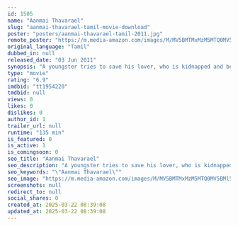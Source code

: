 ```yaml
---
id: 1505
name: "Aanmai Thavarael"
slug: "aanmai-thavarael-tamil-movie-download"
poster: "posters/aanmai-thavarael-tamil-2011.jpg"
remote_poster: "https://m.media-amazon.com/images/M/MV5BMTMxMzM5MTQ0MV5BMl5BanBnXkFtZTcwOTMxNTMxNg@@._V1_SX300.jpg"
original_language: "Tamil"
dubbed_in: null
released_date: "03 Jun 2011"
synopsis: "A youngster tries to save his lover, who is kidnapped and being forced in to slave trade."
type: "movie"
rating: "6.9"
imdbid: "tt1954220"
tmdbid: null
views: 0
likes: 0
dislikes: 0
author_id: 1
trailer_url: null
runtime: "135 min"
is_featured: 0
is_active: 1
is_comingsoon: 0
seo_title: "Aanmai Thavarael"
seo_description: "A youngster tries to save his lover, who is kidnapped and being forced in to slave trade."
seo_keywords: "\"Aanmai Thavarael\""
seo_image: "https://m.media-amazon.com/images/M/MV5BMTMxMzM5MTQ0MV5BMl5BanBnXkFtZTcwOTMxNTMxNg@@._V1_SX300.jpg"
screenshots: null
redirect_to: null
social_shares: 0
created_at: 2025-03-22 08:39:08
updated_at: 2025-03-22 08:39:08
---
```


